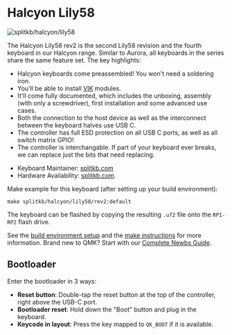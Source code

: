 # Halcyon Lily58

![splitkb/halcyon/lily58](TODO)

The Halcyon Lily58 rev2 is the second Lily58 revision and the fourth keyboard in our Halcyon range. Similar to Aurora, all keyboards in the series share the same feature set. The key highlights:

- Halcyon keyboards come preassembled! You won't need a soldering iron.
- You'll be able to install [VIK](https://github.com/sadekbaroudi/vik) modules.
- It'll come fully documented, which includes the unboxing, assembly (with only a screwdriver), first installation and some advanced use cases.
- Both the connection to the host device as well as the interconnect between the keyboard halves use USB C.
- The controller has full ESD protection on all USB C ports, as well as all switch matrix GPIO!
- The controller is interchangable. If part of your keyboard ever breaks, we can replace just the bits that need replacing.

* Keyboard Maintainer: [splitkb.com](https://github.com/splitkb.com)
* Hardware Availability: [splitkb.com](https://splitkb.com).

Make example for this keyboard (after setting up your build environment):

    make splitkb/halcyon/lily58/rev2:default

The keyboard can be flashed by copying the resulting `.uf2` file onto the `RPI-RP2` flash drive.

See the [build environment setup](https://docs.qmk.fm/#/getting_started_build_tools) and the [make instructions](https://docs.qmk.fm/#/getting_started_make_guide) for more information. Brand new to QMK? Start with our [Complete Newbs Guide](https://docs.qmk.fm/#/newbs).

## Bootloader

Enter the bootloader in 3 ways:

* **Reset button**: Double-tap the reset button at the top of the controller, right above the USB-C port.
* **Bootloader reset**: Hold down the "Boot" button and plug in the keyboard.
* **Keycode in layout**: Press the key mapped to `QK_BOOT` if it is available.
